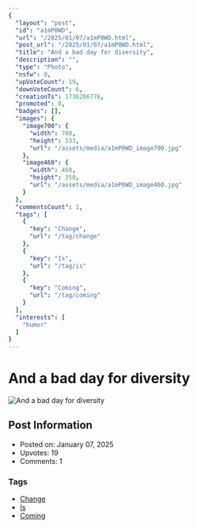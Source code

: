 ```yaml
---
{
  "layout": "post",
  "id": "a1mP0WD",
  "url": "/2025/01/07/a1mP0WD.html",
  "post_url": "/2025/01/07/a1mP0WD.html",
  "title": "And a bad day for diversity",
  "description": "",
  "type": "Photo",
  "nsfw": 0,
  "upVoteCount": 19,
  "downVoteCount": 6,
  "creationTs": 1736206776,
  "promoted": 0,
  "badges": [],
  "images": {
    "image700": {
      "width": 700,
      "height": 533,
      "url": "/assets/media/a1mP0WD_image700.jpg"
    },
    "image460": {
      "width": 460,
      "height": 350,
      "url": "/assets/media/a1mP0WD_image460.jpg"
    }
  },
  "commentsCount": 1,
  "tags": [
    {
      "key": "Change",
      "url": "/tag/change"
    },
    {
      "key": "Is",
      "url": "/tag/is"
    },
    {
      "key": "Coming",
      "url": "/tag/coming"
    }
  ],
  "interests": [
    "humor"
  ]
}
---
```


# And a bad day for diversity

![And a bad day for diversity](/assets/media/a1mP0WD_image700.jpg)

## Post Information

- Posted on: January 07, 2025
- Upvotes: 19
- Comments: 1

### Tags

- [Change](/tag/Change)
- [Is](/tag/Is)
- [Coming](/tag/Coming)
